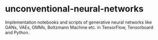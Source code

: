 # unconventional-neural-networks
Implementation notebooks and scripts of generative neural networks like GANs, VAEs, GMMs, Boltzmann Machine etc. in TensorFlow, Tensorboard and Python.
